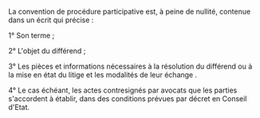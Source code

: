 La convention de procédure participative est, à peine de nullité, contenue dans un écrit qui précise :


1° Son terme ;


2° L'objet du différend ;


3° Les pièces et informations nécessaires à la résolution du différend ou à la mise en état du litige et les modalités de leur échange .


4° Le cas échéant, les actes contresignés par avocats que les parties s'accordent à établir, dans des conditions prévues par décret en Conseil d'Etat.

